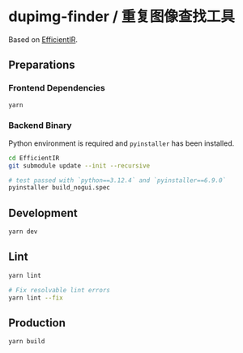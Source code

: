 # dupimg-finder / 重复图像查找工具

Based on [EfficientIR](https://github.com/Sg4Dylan/EfficientIR).

## Preparations

### Frontend Dependencies

```bash
yarn
```

### Backend Binary

Python environment is required and `pyinstaller` has been installed.

```bash
cd EfficientIR
git submodule update --init --recursive

# test passed with `python==3.12.4` and `pyinstaller==6.9.0`
pyinstaller build_nogui.spec
```

## Development

```bash
yarn dev
```

## Lint

```bash
yarn lint

# Fix resolvable lint errors
yarn lint --fix
```

## Production

```bash
yarn build
```
